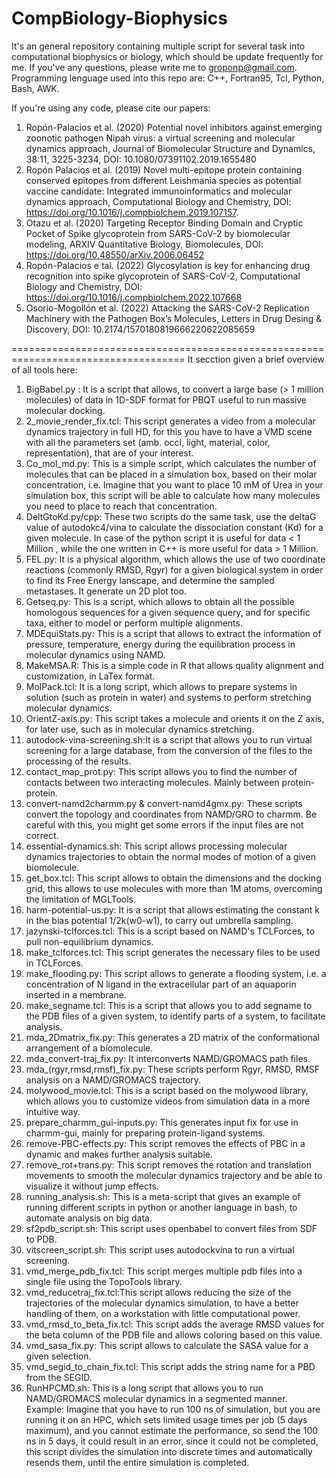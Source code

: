 # CompBiology-Biophysics
It's an general repository containing multiple script for several task into computational biophysics or biology, which should be update frequently for me.
If you've any questions, please write me to groponp@gmail.com. Programming lenguage used into this repo are: C++, Fortran95, Tcl, Python, Bash, AWK. 

If you're using any code, please cite our papers: 
1. Ropón-Palacios et al.  (2020) Potential novel inhibitors against emerging zoonotic pathogen Nipah virus: a virtual screening and molecular dynamics approach, Journal of Biomolecular Structure and Dynamics, 38:11, 3225-3234, DOI: 10.1080/07391102.2019.1655480
2. Ropón Palacios et al. (2019) Novel multi-epitope protein containing conserved epitopes from different Leishmania species as potential vaccine candidate: Integrated immunoinformatics and molecular dynamics approach, Computational Biology and Chemistry, DOI: https://doi.org/10.1016/j.compbiolchem.2019.107157.
3. Otazu et al. (2020) Targeting Receptor Binding Domain and Cryptic Pocket of Spike glycoprotein from SARS-CoV-2 by biomolecular modeling, ARXIV Quantitative Biology, Biomolecules, DOI: https://doi.org/10.48550/arXiv.2006.06452
4. Ropón-Palacios e tal. (2022) Glycosylation is key for enhancing drug recognition into spike glycoprotein of SARS-CoV-2, Computational Biology and Chemistry, DOI: https://doi.org/10.1016/j.compbiolchem.2022.107668
5. Osorio-Mogollón et al. (2022) Attacking the SARS-CoV-2 Replication Machinery with the Pathogen Box’s Molecules, Letters in Drug Desing & Discovery, DOI: 10.2174/1570180819666220622085659 

====================================================================================
It secction given a brief overview of all tools here: 
1. BigBabel.py : It is a script that allows, to convert a large base (> 1 million molecules) of data in 1D-SDF format for PBQT useful to run massive molecular docking.
2. 2_movie_render_fix.tcl: This script generates a video from a molecular dynamics trajectory in full HD, for this you have to have a VMD scene with all the parameters set (amb. occl, light, material, color, representation), that are of your interest.
3. Co_mol_md.py: This is a simple script, which calculates the number of molecules that can be placed in a simulation box, based on their molar concentration, i.e. Imagine that you want to place 10 mM of Urea in your simulation box, this script will be able to calculate how many molecules you need to place to reach that concentration.
4. DeltGtoKd.py/cpp: These two scripts do the same task, use the deltaG value of autodokc4/vina to calculate the dissociation constant (Kd) for a given molecule. In case of the python script it is useful for data < 1 Million , while the one written in C++ is more useful for data > 1 Million.
5. FEL.py: It is a physical algorithm, which allows the use of two coordinate reactions (commonly RMSD, Rgyr) for a given biological system in order to find its Free Energy lanscape, and determine the sampled metastases. It generate un 2D plot too. 
6. Getseq.py: This is a script, which allows to obtain all the possible homologous sequences for a given sequence query, and for specific taxa, either to model or perform multiple alignments.
7. MDEquiStats.py: This is a script that allows to extract the information of pressure, temperature, energy during the equilibration process in molecular dynamics using NAMD.
8. MakeMSA.R: This is a simple code in R that allows quality alignment and customization, in LaTex format.
9. MolPack.tcl: It is a long script, which allows to prepare systems in solution (such as protein in water) and systems to perform stretching molecular dynamics.
10. OrientZ-axis.py: This script takes a molecule and orients it on the Z axis, for later use, such as in molecular dynamics stretching.
11. autodock-vina-screening.sh:It is a script that allows you to run virtual screening for a large database, from the conversion of the files to the processing of the results.
12. contact_map_prot.py: This script allows you to find the number of contacts between two interacting molecules. Mainly between protein-protein.
13. convert-namd2charmm.py & convert-namd4gmx.py: These scripts convert the topology and coordinates from NAMD/GRO to charmm. Be careful with this, you might get some errors if the input files are not correct.
14. essential-dynamics.sh: This script allows processing molecular dynamics trajectories to obtain the normal modes of motion of a given biomolecule.
15. get_box.tcl: This script allows to obtain the dimensions and the docking grid, this allows to use molecules with more than 1M atoms, overcoming the limitation of MGLTools.
16. harm-potential-us.py: It is a script that allows estimating the constant k in the bias potential 1/2k(w0-w1), to carry out umbrella sampling.
17. jazynski-tclforces.tcl: This is a script based on NAMD's TCLForces, to pull non-equilibrium dynamics.
18. make_tclforces.tcl: This script generates the necessary files to be used in TCLForces.
19. make_flooding.py: This script allows to generate a flooding system, i.e. a concentration of N ligand in the extracellular part of an aquaporin inserted in a membrane.
20. make_segname.tcl: This is a script that allows you to add segname to the PDB files of a given system, to identify parts of a system, to facilitate analysis.
21. mda_2Dmatrix_fix.py: This generates a 2D matrix of the conformational arrangement of a biomolecule.
22. mda_convert-traj_fix.py: It interconverts NAMD/GROMACS path files.
23. mda_(rgyr,rmsd,rmsf)_fix.py: These scripts perform Rgyr, RMSD, RMSF analysis on a NAMD/GROMACS trajectory.
24. molywood_movie.tcl: This is a script based on the molywood library, which allows you to customize videos from simulation data in a more intuitive way.
25. prepare_charmm_gui-inputs.py: This generates input fix for use in charmm-gui, mainly for preparing protein-ligand systems. 
26. remove-PBC-effects.py:  This script removes the effects of PBC in a dynamic and makes further analysis suitable.
27. remove_rot+trans.py: This script removes the rotation and translation movements to smooth the molecular dynamics trajectory and be able to visualize it without jump effects.
28. running_analysis.sh: This is a meta-script that gives an example of running different scripts in python or another language in bash, to automate analysis on big data.
29. sf2pdb_script.sh: This script uses openbabel to convert files from SDF to PDB.
30. vitscreen_script.sh: This script uses autodockvina to run a virtual screening.
31. vmd_merge_pdb_fix.tcl: This script merges multiple pdb files into a single file using the TopoTools library.
32. vmd_reducetraj_fix.tcl:This script allows reducing the size of the trajectories of the molecular dynamics simulation, to have a better handling of them, on a workstation with little computational power.
33. vmd_rmsd_to_beta_fix.tcl: This script adds the average RMSD values for the beta column of the PDB file and allows coloring based on this value.
34. vmd_sasa_fix.py: This script allows to calculate the SASA value for a given selection.
35. vmd_segid_to_chain_fix.tcl: This script adds the string name for a PBD from the SEGID.
36. RunHPCMD.sh: This is a long script that allows you to run NAMD/GROMACS molecular dynamics in a segmented manner. Example: Imagine that you have to run 100 ns of simulation, but you are running it on an HPC, which sets limited usage times per job (5 days maximum), and you cannot estimate the performance, so send the 100 ns in 5 days, it could result in an error, since it could not be completed, this script divides the simulation into discrete times and automatically resends them, until the entire simulation is completed.

